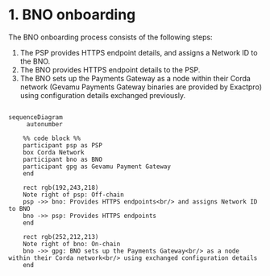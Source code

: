 # 1. BNO onboarding

The BNO onboarding process consists of the following steps:

1. The PSP provides HTTPS endpoint details, and assigns a Network ID to the BNO.
2. The BNO provides HTTPS endpoint details to the PSP.
3. The BNO sets up the Payments Gateway as a node within their Corda network (Gevamu Payments Gateway binaries are provided by Exactpro) using configuration details exchanged previously.

```mermaid

sequenceDiagram
     autonumber

    %% code block %% 
    participant psp as PSP
    box Corda Network
    participant bno as BNO
    participant gpg as Gevamu Payment Gateway
    end

    rect rgb(192,243,218)
    Note right of psp: Off-chain
    psp ->> bno: Provides HTTPS endpoints<br/> and assigns Network ID to BNO
    bno ->> psp: Provides HTTPS endpoints
    end

    rect rgb(252,212,213)
    Note right of bno: On-chain
    bno ->> gpg: BNO sets up the Payments Gateway<br/> as a node within their Corda network<br/> using exchanged configuration details
    end
    
    
   

```
